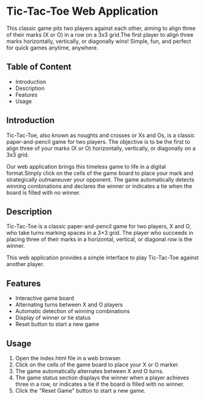 
# Tic-Tac-Toe Web Application


This classic game pits two players against each other, aiming to align three of their marks (X or O) in a row on a 3x3 grid.The first player to align three marks horizontally, vertically, or diagonally wins! Simple, fun, and perfect for quick games anytime, anywhere.


## Table of Content
- Introduction
- Description
- Features
- Usage

## Introduction
Tic-Tac-Toe, also known as noughts and crosses or Xs and Os, is a classic paper-and-pencil game for two players. The objective is to be the first to align three of your marks (X or O) horizontally, vertically, or diagonally on a 3x3 grid.

Our web application brings this timeless game to life in a digital format.Simply click on the cells of the game board to place your mark and strategically outmaneuver your opponent. The game automatically detects winning combinations and declares the winner or indicates a tie when the board is filled with no winner.
## Description

Tic-Tac-Toe is a classic paper-and-pencil game for two players, X and O, who take turns marking spaces in a 3×3 grid. The player who succeeds in placing three of their marks in a horizontal, vertical, or diagonal row is the winner.

This web application provides a simple interface to play Tic-Tac-Toe against another player.
##  Features
 
- Interactive game board
- Alternating turns between X and O players
- Automatic detection of winning combinations
- Display of winner or tie status
- Reset button to start a new game
## Usage

1. Open the index.html file in a web browser.
2. Click on the cells of the game board to place your X or O marker.
3. The game automatically alternates between X and O turns.
4. The game status section displays the winner when a player achieves three in a row, or indicates a tie if the board is filled with no winner.
5. Click the "Reset Game" button to start a new game.